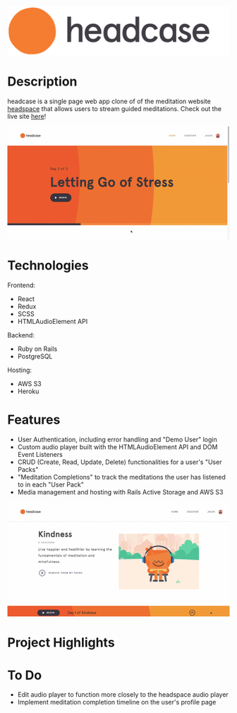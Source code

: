 ![](./app/assets/images/new-logo-svg.svg)

# Description

headcase is a single page web app clone of of the meditation website [headspace](https://www.headspace.com/) that allows users to stream guided meditations. Check out the live site [here](https://headcase-aa.herokuapp.com/#/)!

![](./app/assets/images/headcase-gif2.gif)

# Technologies 

Frontend: 

* React
* Redux
* SCSS
* HTMLAudioElement API

Backend:

* Ruby on Rails
* PostgreSQL

Hosting: 
* AWS S3
* Heroku

# Features

* User Authentication, including error handling and "Demo User" login 
* Custom audio player built with the HTMLAudioElement API and DOM Event Listeners
* CRUD (Create, Read, Update, Delete) functionalities for a user's "User Packs"
* "Meditation Completions" to track the meditations the user has listened to in each "User Pack"
* Media management and hosting with Rails Active Storage and AWS S3

![](./app/assets/images/headcase-gif1.gif)

# Project Highlights 




# To Do 

* Edit audio player to function more closely to the headspace audio player
* Implement meditation completion timeline on the user's profile page